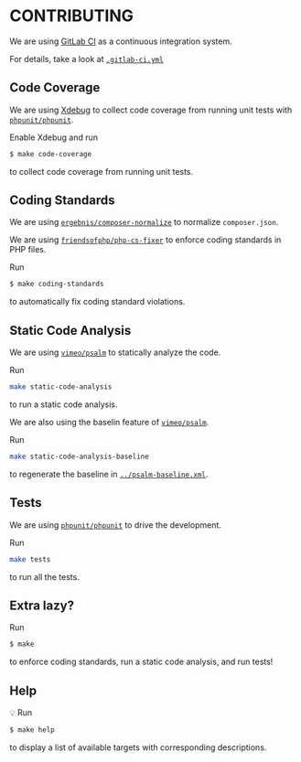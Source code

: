 # CONTRIBUTING

We are using [GitLab CI](https://docs.gitlab.com/ee/ci/) as a continuous integration system.

For details, take a look at [`.gitlab-ci.yml`](.gitlab-ci.yml)

## Code Coverage

We are using [Xdebug](https://xdebug.org) to collect code coverage from running unit tests with [`phpunit/phpunit`](https://github.com/sebastianbergmann/phpunit).

Enable Xdebug and run

```sh
$ make code-coverage
```

to collect code coverage from running unit tests.

## Coding Standards

We are using [`ergebnis/composer-normalize`](https://github.com/ergebnis/composer-normalize) to normalize `composer.json`.

We are using [`friendsofphp/php-cs-fixer`](https://github.com/FriendsOfPHP/PHP-CS-Fixer) to enforce coding standards in PHP files.

Run

```sh
$ make coding-standards
```

to automatically fix coding standard violations.

## Static Code Analysis

We are using [`vimeo/psalm`](https://github.com/vimeo/psalm) to statically analyze the code.

Run

```sh
make static-code-analysis
```

to run a static code analysis.

We are also using the baselin feature of [`vimeo/psalm`](https://psalm.dev/docs/running_psalm/dealing_with_code_issues/#using-a-baseline-file).

Run

```sh
make static-code-analysis-baseline
```

to regenerate the baseline in [`../psalm-baseline.xml`](psalm-baseline.xml).

## Tests

We are using [`phpunit/phpunit`](https://github.com/sebastianbergmann/phpunit) to drive the development.

Run

```sh
make tests
```

to run all the tests.

## Extra lazy?

Run

```sh
$ make
```

to enforce coding standards, run a static code analysis, and run tests!

## Help

:bulb: Run

```sh
$ make help
```

to display a list of available targets with corresponding descriptions.
